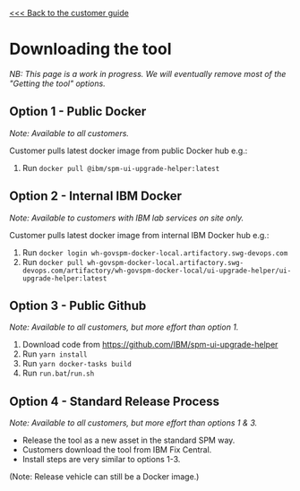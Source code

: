 [<<< Back to the customer guide](../customer_guide.md)

# Downloading the tool

_NB: This page is a work in progress. We will eventually remove most of the "Getting the tool" options._

## Option 1 - Public Docker

_Note: Available to all customers._

Customer pulls latest docker image from public Docker hub e.g.:

1. Run `docker pull @ibm/spm-ui-upgrade-helper:latest`

## Option 2 - Internal IBM Docker

_Note: Available to customers with IBM lab services on site only._

Customer pulls latest docker image from internal IBM Docker hub e.g.:

1. Run `docker login wh-govspm-docker-local.artifactory.swg-devops.com`
2. Run `docker pull wh-govspm-docker-local.artifactory.swg-devops.com/artifactory/wh-govspm-docker-local/ui-upgrade-helper/ui-upgrade-helper:latest`

## Option 3 - Public Github

_Note: Available to all customers, but more effort than option 1._

1. Download code from https://github.com/IBM/spm-ui-upgrade-helper
2. Run `yarn install`
3. Run `yarn docker-tasks build`
4. Run `run.bat`/`run.sh`

## Option 4 - Standard Release Process

_Note: Available to all customers, but more effort than options 1 & 3._

- Release the tool as a new asset in the standard SPM way.
- Customers download the tool from IBM Fix Central.
- Install steps are very similar to options 1-3.

(Note: Release vehicle can still be a Docker image.)
